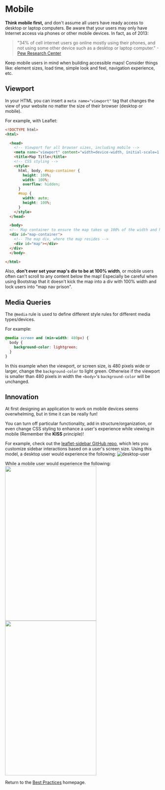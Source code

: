 # Mobile

**Think mobile first,** and don't assume all users have ready access to desktop or laptop computers.  Be aware that your users may only have Internet access via phones or other mobile devices.  In fact, as of 2013:
> "34% of cell internet users go online mostly using their phones, and not using some other device such as a desktop or laptop computer." -[Pew Research Center](http://www.pewinternet.org/fact-sheets/mobile-technology-fact-sheet)

Keep mobile users in mind when building accessible maps! Consider things like: element sizes, load time, simple look and feel, navigation experience, etc.

## Viewport
In your HTML you can insert a `meta name="viewport"` tag that changes the view of your website no matter the size of their browser (desktop or mobile).

For example, with Leaflet:  
```html
<!DOCTYPE html>
<html>

  <head>
    <!-- Viewport for all browser sizes, including mobile -->
    <meta name="viewport" content="width=device-width, initial-scale=1.0, maximum-scale=1.0, user-scalable=no" />
    <title>Map Title</title>
    <!-- CSS styling -->
    <style>
      html, body, #map-container {
      	height: 100%;
      	width: 100%;
      	overflow: hidden;
      }
      #map {
        width: auto;
        height: 100%;
      }
    </style>
  </head>

  <body>
  <!-- Map container to ensure the map takes up 100% of the width and height in the browser -->
  <div id="map-container">
    <!-- The map div, where the map resides -->
    <div id="map"></div>
  </div>
  </body>

</html>
```

Also, **don't ever set your map's div to be at 100% width**, or mobile users often can't scroll to any content below the map!  Especially be careful when using Bootstrap that it doesn't kick the map into a div with 100% width and lock users into "map nav prison".

## Media Queries
The `@media` rule is used to define different style rules for different media types/devices.

For example:  
```css
@media screen and (min-width: 480px) {
  body {
    background-color: lightgreen;
  }
}
```
In this example when the viewport, or screen size, is 480 pixels wide or larger, change the `background-color` to light green. Otherwise if the viewport is smaller than 480 pixels in width the `<body>`'s `background-color` will be unchanged.

## Innovation
At first designing an application to work on mobile devices seems overwhelming, but in time it can be really fun!

You can turn off particular functionality, add in structure/organization, or even change CSS styling to enhance a user's experience while viewing in mobile (Remember the **KISS** principle)!

For example, check out the [leaflet-sidebar GitHub repo](https://github.com/turbo87/leaflet-sidebar/), which lets you customize sidebar interactions based on a user's screen size.  Using this model, a desktop user would experience the following:
![desktop-user](https://cloud.githubusercontent.com/assets/5023024/10415141/a00f0462-6fb1-11e5-8b0a-4e41f183fadd.png)

While a mobile user would experience the following:  
<img style="-webkit-user-select: none;" src="https://cloud.githubusercontent.com/assets/5023024/10415140/a00d46c2-6fb1-11e5-8174-c0496c30af5b.png" width="297" height="502"><img style="-webkit-user-select: none;" src="https://cloud.githubusercontent.com/assets/5023024/10415142/a0119d08-6fb1-11e5-8784-54cf2bbafd6b.png" width="297" height="502">

Return to the [Best Practices](../BestPractices.md) homepage.
